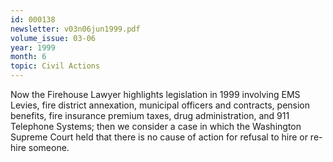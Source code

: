 ```yaml
---
id: 000138
newsletter: v03n06jun1999.pdf
volume_issue: 03-06
year: 1999
month: 6
topic: Civil Actions
---
```


Now the Firehouse Lawyer highlights legislation in 1999 involving EMS Levies, fire district annexation, municipal officers and contracts, pension benefits, fire insurance premium taxes, drug administration, and 911 Telephone Systems; then we consider a case in which the Washington Supreme Court held that there is no cause of action for refusal to hire or re-hire someone.